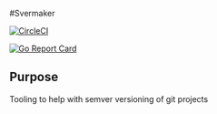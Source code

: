 #Svermaker

[![CircleCI](https://circleci.com/gh/Scardiecat/svermaker/tree/master.svg?style=svg)](https://circleci.com/gh/Scardiecat/svermaker/tree/master)

[![Go Report Card](https://goreportcard.com/badge/github.com/Scardiecat/svermaker)](https://goreportcard.com/report/github.com/Scardiecat/svermaker)

## Purpose
Tooling to help with semver versioning of git projects
